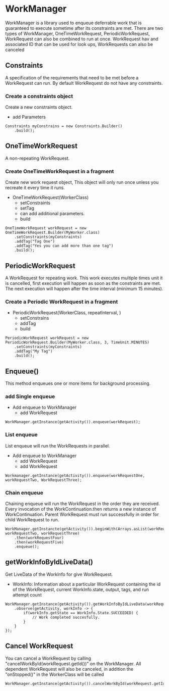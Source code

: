 # WorkManager

WorkManager is  a library used to enqueue deferrable work that is guaranteed to execute sometime after
its constraints are met. There are two types of WorkManager, OneTimeWorkRequest, PeriodicWorkRequest,
WorkRequest can also be combined to run at once.
WorkRequest hav and associated ID that can be used for look ups, WorkRequests can also be canceled


## Constraints
A specification of the requirements that need to be met before a WorkRequest can run. By default 
WorkRequest do not have any constraints.

### Create a constraints object
Create a new constraints object.  
  - add Parameters
```
Constraints myConstrains = new Constraints.Builder()
    .build();
```

## OneTimeWorkRequest
A non-repeating WorkRequest.

### Create OneTimeWorkRequest in a fragment
Create new work request object, This object will only run once unless you recreate it every time it
runs.
- OneTimeWorkRequest(WorkerClass)
  - setConstraints
  - setTag
  - can add additional parameters.
  - build
```
OneTimeWorkRequest workRequest = new OneTimeWorkRequest.Builder(MyWorker.class)
    .setConstraints(myConstraints)
    .addTag("Tag One")
    .addTag("Yes you can add more than one tag")
    .build();
```

## PeriodicWorkRequest
A WorkRequest for repeating work. This work executes multiple times unit it is cancelled, first execution
will happen as soon as the constraints are met. The next execution will happen after the time interval
(minimum 15 minutes).

### Create a Periodic WorkRequest in a fragment
- PeriodicWorkRequest(WorkerClass, repeatInterval, )
  - setConstrains
  - addTag
  - build
```
PeriodicWorkRequest workRequest = new PeriodicWorkRequest.Builder(MyWorker.class, 3, TimeUnit.MINUTES)
    .setConstraints(myConstraints)
    .addTag("My Tag")
    .build();
```

## Enqueue()
This method enqueues one or more items for background processing.

### add Single enqueue
- Add enqueue to WorkManager
  - add WorkRequest
```
WorkManager.getInstance(getActivity()).enqueue(workRequest);
```
### List enqueue
List enqueue will run the WorkRequests in parallel. 
- Add enqueue to WorkManager
  - add WorkRequest
  - add WorkRequest
```
Workmanager.getInstance(getActivity()).enqueue(workRequestOne, workRequestTwo, WorkRequestThree);
```

### Chain enqueue
Chaining enqueue will run the WorkRequest in the order they are received. Every invocation of the 
WorkContinuation.then returns a new instance of WorkContinuation. Parent WorkRequest must run successfully 
in order for child WorkRequest to run.
```
WorkManager.getInstancte(getActivity()).beginWith(Arrays.asList(workRequestOne, workRequestTwo, workRequestThree)
    .then(workRequestFour)
    .then(workRequestFive)
    .enqueue();
```

## getWorkInfoByIdLiveData()
Get LiveData of the WorkInfo for give WorkRequest.

- WorkInfo: Information about a particular WorkRequest containing the id of the WorkRequest, current 
WorkInfo.state, output, tags, and run attempt count
```
WorkManager.getInstance(getActivity()).getWorkInfoByIdLiveData(workRequest.getId())
    .observe(getActivity, workInfo -> {
        if(workInfo.getState == WorkInfo.State.SUCCEEDED) {
            // Work completed succesfully.
        }
    }
});
```

## Cancel WorkRequest
You can cancel a WorkRequest by calling "cancelWorkById(workRequest.getId())" on the WorkManager. All
dependent WorkRequest will also be canceled, in addition the "onStopped()" in the WorkerClass will
be called
```
WorkManager.getInstance(getActivity()).cancelWorkById(workRequest.getId());
```